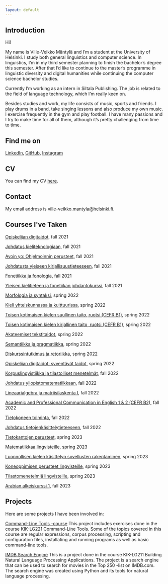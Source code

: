 ```yaml
---
layout: default
---
```


## Introduction

Hi! 

My name is Ville-Veikko Mäntylä and I’m a student at the University of Helsinki. I study both general 
linguistics and computer science. In linguistics, I’m in my third semester planning to finish the bachelor’s 
degree this semester. After that I’d like to continue to the master’s programme in linguistic diversity and 
digital humanities while continuing the computer science bachelor studies.

Currently I’m working as an intern in Siltala Publishing. The job is related to the field of language 
technology, which I’m really keen on.

Besides studies and work, my life consists of music, sports and friends. I play drums in a band, take 
singing lessons and also produce my own music. I exercise frequently in the gym and play football. I have 
many passions and I try to make time for all of them, although it’s pretty challenging from time to time.  

## Find me on

[LinkedIn](https://www.linkedin.com/in/ville-veikko-mäntylä-74922a264/), 
[GitHub](https://github.com/vilkkomantyla), [Instagram](https://www.instagram.com/villeveikkomantyla/)

## CV

You can find my
CV [here](https://www.overleaf.com/read/frrngcvygwbm#9c1b7a).

## Contact

My email address is ville-veikko.mantyla@helsinki.fi. 

## Courses I've Taken

[Opiskelijan 
digitaidot](https://studies.helsinki.fi/kurssit/toteutus/otm-f29cda05-0fc7-4cec-8a9e-791b1c3d2c74/DIGI-A), 
fall 2021

[Johdatus 
kieliteknologiaan](https://studies.helsinki.fi/kurssit/toteutus/hy-opt-cur-2122-43b8f122-8ca2-453b-addd-cbfd756c3306/KIK-405), 
fall 2021

[Avoin yo: Ohjelmoinnin 
perusteet](https://studies.helsinki.fi/kurssit/toteutus/hy-CUR-136643022/AYTKT10002), fall 2021

[Johdatusta yleiseen 
kirjallisuustieteeseen](https://studies.helsinki.fi/kurssit/toteutus/hy-opt-cur-2122-42f1c8a8-a511-4afb-a728-ad6c7c0e4201/TTK-YL110), 
fall 2021

[Fonetiikka ja 
fonologia](https://studies.helsinki.fi/kurssit/toteutus/hy-opt-cur-2122-dc105065-a3b6-43c6-956c-a7458fb721bc/KIK-LG101), 
fall 2021

[Yleisen kielitieteen ja fonetiikan 
johdantokurssi](https://studies.helsinki.fi/kurssit/toteutus/otm-8367cb12-093d-4003-9d5e-4296812e8f16/KIK-401), 
fall 2021

[Morfologia ja 
syntaksi](https://studies.helsinki.fi/kurssit/toteutus/hy-opt-cur-2122-61a8ba21-64cc-4f23-912a-3b1da473dc6f/KIK-LG102), 
spring 2022

[Kieli yhteiskunnassa ja 
kulttuurissa](https://studies.helsinki.fi/kurssit/toteutus/hy-opt-cur-2122-5e4898c9-a7ba-41a0-a518-36b5957060d0/KIK-402), 
spring 2022

[Toisen kotimaisen kielen suullinen taito, ruotsi (CEFR 
B1)](https://studies.helsinki.fi/kurssit/toteutus/hy-opt-cur-2223-93e8dd06-447a-4269-87df-9fd0cd5db080/KK-RUHUM), 
spring 2022

[Toisen kotimaisen kielen kirjallinen taito, ruotsi (CEFR 
B1)](https://studies.helsinki.fi/kurssit/toteutus/hy-opt-cur-2223-7730e386-e8eb-4355-986c-54a54fd43e54/KK-RUKIRJ), 
spring 2022

[Akateemiset 
tekstitaidot](https://studies.helsinki.fi/kurssit/toteutus/hy-opt-cur-2223-1fe3c4be-fe25-4bd4-9347-87ba0e636a2d/KOK-403S), 
spring 2022

[Semantiikka ja 
pragmatiikka](https://studies.helsinki.fi/kurssit/toteutus/hy-opt-cur-2122-4155db07-a728-4307-b682-603c7426ff47/KIK-LG103), 
spring 2022

[Diskurssintutkimus ja 
retoriikka](https://studies.helsinki.fi/kurssit/toteutus/hy-opt-cur-2122-c88647c9-f393-44e0-a1dd-ccf5360423e8/KIK-403), 
spring 2022

[Opiskelijan digitaidot: syventävät 
taidot](https://studies.helsinki.fi/kurssit/toteutus/otm-39da5f39-9b62-4676-bf4a-fd4170443ed1/DIGI-B), 
spring 2022

[Korpuslingvistiikka ja tilastolliset 
menetelmät](https://studies.helsinki.fi/kurssit/toteutus/otm-8ab9c044-ec6d-4bd2-bace-1fe2b076cec9/KIK-404), 
fall 2022

[Johdatus 
yliopistomatematiikkaan](https://studies.helsinki.fi/kurssit/toteutus/hy-opt-cur-2223-8d4269d2-7e32-4dce-bcdb-b7fa10fecac6/MAT11001), 
fall 2022

[Lineaarialgebra ja matriisilaskenta 
I](https://studies.helsinki.fi/kurssit/toteutus/hy-opt-cur-2324-3707186f-6b3c-4d8f-979b-648ea581c502/MAT11002), 
fall 2022

[Academic and Professional Communication in English 1 & 2 (CEFR 
B2)](https://studies.helsinki.fi/kurssit/toteutus/otm-9a979840-1994-44bf-ab1e-3ee172c63925/KK-ENKAIKKI), 
fall 2022

[Tietokoneen 
toiminta](https://studies.helsinki.fi/kurssit/toteutus/hy-opt-cur-2223-3da74ee9-5c8e-4449-8fd0-b6581c8429b3/TKT10005), 
fall 2022

[Johdatus 
tietojenkäsittelytieteeseen](https://studies.helsinki.fi/kurssit/toteutus/hy-opt-cur-2223-604e694e-2449-47e3-97a5-6a078962b764/TKT10001), 
fall 2022

[Tietokantojen 
perusteet](https://studies.helsinki.fi/kurssit/toteutus/otm-f6716dd3-2b61-4c70-9228-d961f9467b07/TKT10004), 
spring 2023

[Matematiikkaa 
lingvisteille](https://studies.helsinki.fi/kurssit/toteutus/hy-opt-cur-2223-e7622986-09b2-4dee-a67e-ceec2009389d/KIK-LG209), 
spring 2023

[Luonnollisen kielen käsittelyn sovellusten 
rakentaminen](https://studies.helsinki.fi/kurssit/toteutus/hy-opt-cur-2223-1bfcc464-5a6e-46aa-8413-27d82a6badb5/KIK-LG211), 
spring 2023

[Koneoppimisen perusteet 
lingvisteille](https://studies.helsinki.fi/kurssit/toteutus/hy-opt-cur-2223-acdde013-f523-42ab-92c2-600d430c0672/KIK-LG210), 
spring 2023

[Tilastomenetelmiä 
lingvisteille](https://studies.helsinki.fi/kurssit/toteutus/hy-opt-cur-2324-b0e19397-66f9-4889-8375-4aa61f3a09df/KIK-LG207), 
spring 2023

[Arabian alkeiskurssi 
1](https://studies.helsinki.fi/kurssit/toteutus/hy-opt-cur-2324-92b2d648-1afd-4724-b2aa-2566685b5f6f/KK-ARA001), 
fall 2023

## Projects

Here are some projects I have been involved in:

[Command-Line Tools -course](https://github.com/vilkkomantyla/cmdlinecourse)
This project includes exercises done in the course KIK-LG221 Command-Line Tools. Some of the topics covered 
in this course are regular expressions, corpus processing, scripting and configuration files, installating 
and running programs as well as basic command-line tools.

[IMDB Search Engine](https://github.com/vilkkomantyla/Palsternakka)
This is a project done in the course KIK-LG211 Building Natural Language Processing Applications. The 
project is a search engine that can be used to search for movies in the Top 250 -list on IMDB.com. The 
search engine was created using Python and its tools for natural language processing.
